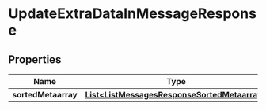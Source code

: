 

# UpdateExtraDataInMessageResponse


## Properties

Name | Type | Description | Notes
------------ | ------------- | ------------- | -------------
**sortedMetaarray** | [**List&lt;ListMessagesResponseSortedMetaarray&gt;**](ListMessagesResponseSortedMetaarray.md) |  |  [optional]



